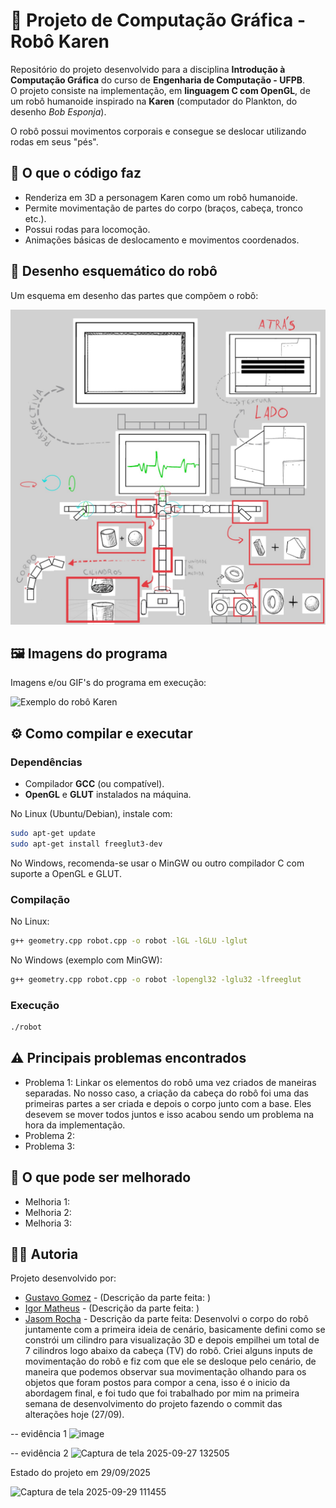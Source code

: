 # 🤖 Projeto de Computação Gráfica - Robô Karen 

Repositório do projeto desenvolvido para a disciplina **Introdução à Computação Gráfica** do curso de **Engenharia de Computação - UFPB**.  
O projeto consiste na implementação, em **linguagem C com OpenGL**, de um robô humanoide inspirado na **Karen** (computador do Plankton, do desenho *Bob Esponja*).  

O robô possui movimentos corporais e consegue se deslocar utilizando rodas em seus "pés".  


## 📌 O que o código faz
- Renderiza em 3D a personagem Karen como um robô humanoide.  
- Permite movimentação de partes do corpo (braços, cabeça, tronco etc.).  
- Possui rodas para locomoção.  
- Animações básicas de deslocamento e movimentos coordenados.  


## 🎨 Desenho esquemático do robô
Um esquema em desenho das partes que compõem o robô:  

![Esquema do robô Karen](./images/karen_robot_scheme.jpeg)  


## 🖼️ Imagens do programa
Imagens e/ou GIF's do programa em execução:  

![Exemplo do robô Karen](./images/karen_robot.png)  


## ⚙️ Como compilar e executar

### Dependências
- Compilador **GCC** (ou compatível).  
- **OpenGL** e **GLUT** instalados na máquina.  

No Linux (Ubuntu/Debian), instale com:
```bash
sudo apt-get update
sudo apt-get install freeglut3-dev
```
No Windows, recomenda-se usar o MinGW ou outro compilador C com suporte a OpenGL e GLUT.

### Compilação
No Linux:
```bash
g++ geometry.cpp robot.cpp -o robot -lGL -lGLU -lglut
```
No Windows (exemplo com MinGW):
```bash
g++ geometry.cpp robot.cpp -o robot -lopengl32 -lglu32 -lfreeglut
```

### Execução
```bash
./robot
```


## ⚠️ Principais problemas encontrados
- Problema 1: Linkar os elementos do robô uma vez criados de maneiras separadas. No nosso caso, a criação da cabeça do robô foi uma das primeiras partes a ser criada e depois o corpo junto com a base. Eles desevem se mover todos juntos e isso acabou sendo um problema na hora da implementação.
- Problema 2:
- Problema 3:


## 🚀 O que pode ser melhorado
- Melhoria 1:
- Melhoria 2:
- Melhoria 3:


## 👨‍💻 Autoria
Projeto desenvolvido por:
- [Gustavo Gomez]() - (Descrição da parte feita: )
- [Igor Matheus](https://github.com/Igor-Matheus) - (Descrição da parte feita: )
- [Jasom Rocha](https://github.com/JasomRocha) - Descrição da parte feita: Desenvolvi o corpo do robô juntamente com a primeira ideia de cenário, basicamente defini como se constrói um cilindro para visualização 3D e depois empilhei um total de 7 cilindros logo abaixo da cabeça (TV) do robô. Criei alguns inputs de movimentação do robô e fiz com que ele se desloque pelo cenário, de maneira que podemos observar sua movimentação olhando para os objetos que foram postos para compor a cena, isso é o inicio da abordagem final, e foi tudo que foi trabalhado por mim na primeira semana de desenvolvimento do projeto fazendo o commit das alterações hoje (27/09).

-- evidência 1
<img width="563" height="634" alt="image" src="https://github.com/user-attachments/assets/f69a51b6-f31c-4100-bf64-b51a70c43f9a" />

-- evidência 2 
<img width="562" height="635" alt="Captura de tela 2025-09-27 132505" src="https://github.com/user-attachments/assets/14092173-8cd3-40dd-a361-6d3327f3e8e6" />


Estado do projeto em 29/09/2025

<img width="524" height="577" alt="Captura de tela 2025-09-29 111455" src="https://github.com/user-attachments/assets/0a33b8a6-f6e1-40e1-a4ff-08cd5232538e" />
